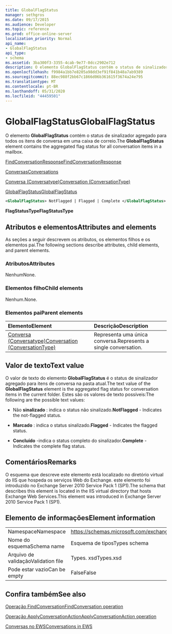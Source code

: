 ```yaml
---
title: GlobalFlagStatus
manager: sethgros
ms.date: 09/17/2015
ms.audience: Developer
ms.topic: reference
ms.prod: office-online-server
localization_priority: Normal
api_name:
- GlobalFlagStatus
api_type:
- schema
ms.assetid: 3ba300f3-3355-4cab-9e77-0dcc2902e712
description: O elemento GlobalFlagStatus contém o status de sinalizador agregado para todos os itens de conversa em uma caixa de correio.
ms.openlocfilehash: f9984a1bb7e8205a98dd3ef91f841b48a7ab9389
ms.sourcegitcommit: 88ec988f2bb67c1866d06b361615f3674a24e795
ms.translationtype: MT
ms.contentlocale: pt-BR
ms.lasthandoff: 05/31/2020
ms.locfileid: "44459501"
---
```

# <a name="globalflagstatus"></a><span data-ttu-id="1a3b9-103">GlobalFlagStatus</span><span class="sxs-lookup"><span data-stu-id="1a3b9-103">GlobalFlagStatus</span></span>

<span data-ttu-id="1a3b9-104">O elemento **GlobalFlagStatus** contém o status de sinalizador agregado para todos os itens de conversa em uma caixa de correio.</span><span class="sxs-lookup"><span data-stu-id="1a3b9-104">The **GlobalFlagStatus** element contains the aggregated flag status for all conversation items in a mailbox.</span></span> 
  
[<span data-ttu-id="1a3b9-105">FindConversationResponse</span><span class="sxs-lookup"><span data-stu-id="1a3b9-105">FindConversationResponse</span></span>](findconversationresponse.md)
  
[<span data-ttu-id="1a3b9-106">Conversas</span><span class="sxs-lookup"><span data-stu-id="1a3b9-106">Conversations</span></span>](conversations-ex15websvcsotherref.md)
  
[<span data-ttu-id="1a3b9-107">Conversa (Conversatype)</span><span class="sxs-lookup"><span data-stu-id="1a3b9-107">Conversation (ConversationType)</span></span>](conversation-conversationtype.md)
  
[<span data-ttu-id="1a3b9-108">GlobalFlagStatus</span><span class="sxs-lookup"><span data-stu-id="1a3b9-108">GlobalFlagStatus</span></span>](globalflagstatus.md)
  
```XML
<GlobalFlagStatus> NotFlagged | Flagged | Complete </GlobalFlagStatus>
```

 <span data-ttu-id="1a3b9-109">**FlagStatusType**</span><span class="sxs-lookup"><span data-stu-id="1a3b9-109">**FlagStatusType**</span></span>
## <a name="attributes-and-elements"></a><span data-ttu-id="1a3b9-110">Atributos e elementos</span><span class="sxs-lookup"><span data-stu-id="1a3b9-110">Attributes and elements</span></span>

<span data-ttu-id="1a3b9-111">As seções a seguir descrevem os atributos, os elementos filhos e os elementos pai.</span><span class="sxs-lookup"><span data-stu-id="1a3b9-111">The following sections describe attributes, child elements, and parent elements.</span></span>
  
### <a name="attributes"></a><span data-ttu-id="1a3b9-112">Atributos</span><span class="sxs-lookup"><span data-stu-id="1a3b9-112">Attributes</span></span>

<span data-ttu-id="1a3b9-113">Nenhum</span><span class="sxs-lookup"><span data-stu-id="1a3b9-113">None.</span></span>
  
### <a name="child-elements"></a><span data-ttu-id="1a3b9-114">Elementos filho</span><span class="sxs-lookup"><span data-stu-id="1a3b9-114">Child elements</span></span>

<span data-ttu-id="1a3b9-115">Nenhum.</span><span class="sxs-lookup"><span data-stu-id="1a3b9-115">None.</span></span>
  
### <a name="parent-elements"></a><span data-ttu-id="1a3b9-116">Elementos pai</span><span class="sxs-lookup"><span data-stu-id="1a3b9-116">Parent elements</span></span>

|<span data-ttu-id="1a3b9-117">**Elemento**</span><span class="sxs-lookup"><span data-stu-id="1a3b9-117">**Element**</span></span>|<span data-ttu-id="1a3b9-118">**Descrição**</span><span class="sxs-lookup"><span data-stu-id="1a3b9-118">**Description**</span></span>|
|:-----|:-----|
|[<span data-ttu-id="1a3b9-119">Conversa (Conversatype)</span><span class="sxs-lookup"><span data-stu-id="1a3b9-119">Conversation (ConversationType)</span></span>](conversation-conversationtype.md) <br/> |<span data-ttu-id="1a3b9-120">Representa uma única conversa.</span><span class="sxs-lookup"><span data-stu-id="1a3b9-120">Represents a single conversation.</span></span>  <br/> |
   
## <a name="text-value"></a><span data-ttu-id="1a3b9-121">Valor de texto</span><span class="sxs-lookup"><span data-stu-id="1a3b9-121">Text value</span></span>

<span data-ttu-id="1a3b9-122">O valor de texto do elemento **GlobalFlagStatus** é o status de sinalizador agregado para itens de conversa na pasta atual.</span><span class="sxs-lookup"><span data-stu-id="1a3b9-122">The text value of the **GlobalFlagStatus** element is the aggregated flag status for conversation items in the current folder.</span></span> <span data-ttu-id="1a3b9-123">Estes são os valores de texto possíveis:</span><span class="sxs-lookup"><span data-stu-id="1a3b9-123">The following are the possible text values:</span></span> 
  
- <span data-ttu-id="1a3b9-124">Não **sinalizado** : indica o status não sinalizado.</span><span class="sxs-lookup"><span data-stu-id="1a3b9-124">**NotFlagged** - Indicates the not-flagged status.</span></span> 
    
- <span data-ttu-id="1a3b9-125">**Marcado** : indica o status sinalizado.</span><span class="sxs-lookup"><span data-stu-id="1a3b9-125">**Flagged** - Indicates the flagged status.</span></span> 
    
- <span data-ttu-id="1a3b9-126">**Concluído** -indica o status completo do sinalizador.</span><span class="sxs-lookup"><span data-stu-id="1a3b9-126">**Complete** - Indicates the complete flag status.</span></span> 
    
## <a name="remarks"></a><span data-ttu-id="1a3b9-127">Comentários</span><span class="sxs-lookup"><span data-stu-id="1a3b9-127">Remarks</span></span>

<span data-ttu-id="1a3b9-128">O esquema que descreve este elemento está localizado no diretório virtual do IIS que hospeda os serviços Web do Exchange. este elemento foi introduzido no Exchange Server 2010 Service Pack 1 (SP1).</span><span class="sxs-lookup"><span data-stu-id="1a3b9-128">The schema that describes this element is located in the IIS virtual directory that hosts Exchange Web Services.This element was introduced in Exchange Server 2010 Service Pack 1 (SP1).</span></span>
  
## <a name="element-information"></a><span data-ttu-id="1a3b9-129">Elemento de informações</span><span class="sxs-lookup"><span data-stu-id="1a3b9-129">Element information</span></span>

|||
|:-----|:-----|
|<span data-ttu-id="1a3b9-130">Namespace</span><span class="sxs-lookup"><span data-stu-id="1a3b9-130">Namespace</span></span>  <br/> |https://schemas.microsoft.com/exchange/services/2006/types  <br/> |
|<span data-ttu-id="1a3b9-131">Nome do esquema</span><span class="sxs-lookup"><span data-stu-id="1a3b9-131">Schema name</span></span>  <br/> |<span data-ttu-id="1a3b9-132">Esquema de tipos</span><span class="sxs-lookup"><span data-stu-id="1a3b9-132">Types schema</span></span>  <br/> |
|<span data-ttu-id="1a3b9-133">Arquivo de validação</span><span class="sxs-lookup"><span data-stu-id="1a3b9-133">Validation file</span></span>  <br/> |<span data-ttu-id="1a3b9-134">Types. xsd</span><span class="sxs-lookup"><span data-stu-id="1a3b9-134">Types.xsd</span></span>  <br/> |
|<span data-ttu-id="1a3b9-135">Pode estar vazio</span><span class="sxs-lookup"><span data-stu-id="1a3b9-135">Can be empty</span></span>  <br/> |<span data-ttu-id="1a3b9-136">False</span><span class="sxs-lookup"><span data-stu-id="1a3b9-136">False</span></span>  <br/> |
   
## <a name="see-also"></a><span data-ttu-id="1a3b9-137">Confira também</span><span class="sxs-lookup"><span data-stu-id="1a3b9-137">See also</span></span>



[<span data-ttu-id="1a3b9-138">Operação FindConversation</span><span class="sxs-lookup"><span data-stu-id="1a3b9-138">FindConversation operation</span></span>](findconversation-operation.md)
  
[<span data-ttu-id="1a3b9-139">Operação ApplyConversationAction</span><span class="sxs-lookup"><span data-stu-id="1a3b9-139">ApplyConversationAction operation</span></span>](applyconversationaction-operation.md)


[<span data-ttu-id="1a3b9-140">Conversas no EWS</span><span class="sxs-lookup"><span data-stu-id="1a3b9-140">Conversations in EWS</span></span>](https://msdn.microsoft.com/library/91e64629-db6c-4c94-9dcb-d386232e8467%28Office.15%29.aspx)

